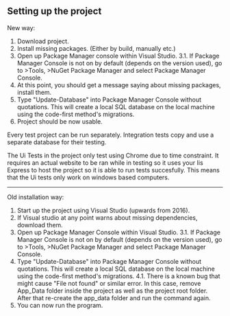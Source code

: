 Setting up the project
---------------------
New way:
1. Download project.
2. Install missing packages. (Either by build, manually etc.)
3. Open up Package Manager console within Visual Studio.
	3.1. If Package Manager Console is not on by default (depends on the version used), go to >Tools, >NuGet Package Manager and select Package Manager Console.
4. At this point, you should get a message saying about missing packages, install them.
5. Type "Update-Database" into Package Manager Console without quotations. This will create a local SQL database on the local machine using the code-first method's migrations.
6. Project should be now usable.


Every test project can be run separately. Integration tests copy and use a separate database for their testing.

The Ui Tests in the project only test using Chrome due to time constraint. It requires an actual website to be ran while in testing so it uses your Iis Express to host the project so it is able to run tests succesfully. This means that the Ui tests only work on windows based computers.



---
Old installation way:
1. Start up the project using Visual Studio (upwards from 2016).
2. If Visual studio at any point warns about missing dependencies, download them.
3. Open up Package Manager Console within Visual Studio. 
	3.1. If Package Manager Console is not on by default (depends on the version used), go to >Tools, >NuGet Package Manager and select Package Manager Console.
4. Type "Update-Database" into Package Manager Console without quotations. This will create a local SQL database on the local machine using the code-first method's migrations.
	4.1. There is a known bug that might cause "File not found" or similar error. In this case, remove App_Data folder inside the project as well as the project root folder. After that re-create the app_data folder and run the command again.
5. You can now run the program.
